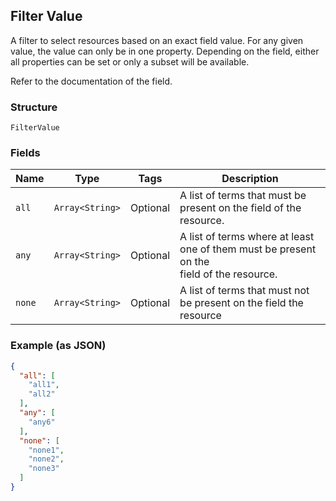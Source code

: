 ## Filter Value

A filter to select resources based on an exact field value. For any given
value, the value can only be in one property. Depending on the field, either
all properties can be set or only a subset will be available.

Refer to the documentation of the field.

### Structure

`FilterValue`

### Fields

| Name | Type | Tags | Description |
|  --- | --- | --- | --- |
| `all` | `Array<String>` | Optional | A list of terms that must be present on the field of the resource. |
| `any` | `Array<String>` | Optional | A list of terms where at least one of them must be present on the<br>field of the resource. |
| `none` | `Array<String>` | Optional | A list of terms that must not be present on the field the resource |

### Example (as JSON)

```json
{
  "all": [
    "all1",
    "all2"
  ],
  "any": [
    "any6"
  ],
  "none": [
    "none1",
    "none2",
    "none3"
  ]
}
```

